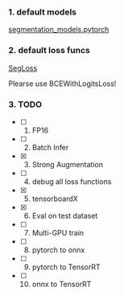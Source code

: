 ### 1. default models
[segmentation_models.pytorch](https://github.com/qubvel/segmentation_models.pytorch)

### 2. default loss funcs

[SegLoss](https://github.com/JunMa11/SegLoss)

Plearse use BCEWithLogitsLoss!

### 3. TODO

- [ ] 1. FP16
- [ ] 2. Batch Infer
- [x] 3. Strong Augmentation
- [ ] 4. debug all loss functions
- [x] 5. tensorboardX
- [x] 6. Eval on test dataset
- [ ] 7. Multi-GPU train
- [ ] 8. pytorch to onnx
- [ ] 9. pytorch to TensorRT
- [ ] 10. onnx to TensorRT